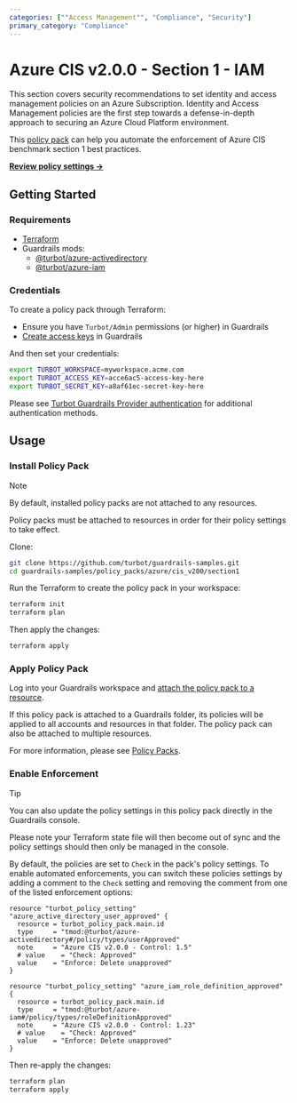 ```yaml
---
categories: [""Access Management"", "Compliance", "Security"]
primary_category: "Compliance"
---
```


# Azure CIS v2.0.0 - Section 1 - IAM

This section covers security recommendations to set identity and access management policies on an Azure Subscription. Identity and Access Management policies are the first step towards a defense-in-depth approach to securing an Azure Cloud Platform environment.

This [policy pack](https://turbot.com/guardrails/docs/concepts/resources/smart-folders) can help you automate the enforcement of Azure CIS benchmark section 1 best practices.

**[Review policy settings →](https://hub-guardrails-turbot-com-git-development-turbot.vercel.app/policy-packs/azure/cis_v200/section1/settings)**

## Getting Started

### Requirements

- [Terraform](https://developer.hashicorp.com/terraform/tutorials/aws-get-started/install-cli)
- Guardrails mods:
  - [@turbot/azure-activedirectory](https://hub-guardrails-turbot-com-git-development-turbot.vercel.app/azure/mods/azure-activedirectory)
  - [@turbot/azure-iam](https://hub-guardrails-turbot-com-git-development-turbot.vercel.app/azure/mods/azure-iam)

### Credentials

To create a policy pack through Terraform:

- Ensure you have `Turbot/Admin` permissions (or higher) in Guardrails
- [Create access keys](https://turbot.com/guardrails/docs/guides/iam/access-keys#generate-a-new-guardrails-api-access-key) in Guardrails

And then set your credentials:

```sh
export TURBOT_WORKSPACE=myworkspace.acme.com
export TURBOT_ACCESS_KEY=acce6ac5-access-key-here
export TURBOT_SECRET_KEY=a8af61ec-secret-key-here
```

Please see [Turbot Guardrails Provider authentication](https://registry.terraform.io/providers/turbot/turbot/latest/docs#authentication) for additional authentication methods.

## Usage

### Install Policy Pack

> [!NOTE]
> By default, installed policy packs are not attached to any resources.
>
> Policy packs must be attached to resources in order for their policy settings to take effect.

Clone:

```sh
git clone https://github.com/turbot/guardrails-samples.git
cd guardrails-samples/policy_packs/azure/cis_v200/section1
```

Run the Terraform to create the policy pack in your workspace:

```sh
terraform init
terraform plan
```

Then apply the changes:

```sh
terraform apply
```

### Apply Policy Pack

Log into your Guardrails workspace and [attach the policy pack to a resource](https://turbot.com/guardrails/docs/guides/working-with-folders/smart#attach-a-smart-folder-to-a-resource).

If this policy pack is attached to a Guardrails folder, its policies will be applied to all accounts and resources in that folder. The policy pack can also be attached to multiple resources.

For more information, please see [Policy Packs](https://turbot.com/guardrails/docs/concepts/resources/smart-folders).

### Enable Enforcement

> [!TIP]
> You can also update the policy settings in this policy pack directly in the Guardrails console.
>
> Please note your Terraform state file will then become out of sync and the policy settings should then only be managed in the console.

By default, the policies are set to `Check` in the pack's policy settings. To enable automated enforcements, you can switch these policies settings by adding a comment to the `Check` setting and removing the comment from one of the listed enforcement options:

```hcl
resource "turbot_policy_setting" "azure_active_directory_user_approved" {
  resource = turbot_policy_pack.main.id
  type     = "tmod:@turbot/azure-activedirectory#/policy/types/userApproved"
  note     = "Azure CIS v2.0.0 - Control: 1.5"
  # value    = "Check: Approved"
  value    = "Enforce: Delete unapproved"
}

resource "turbot_policy_setting" "azure_iam_role_definition_approved" {
  resource = turbot_policy_pack.main.id
  type     = "tmod:@turbot/azure-iam#/policy/types/roleDefinitionApproved"
  note     = "Azure CIS v2.0.0 - Control: 1.23"
  # value    = "Check: Approved"
  value    = "Enforce: Delete unapproved"
}
```

Then re-apply the changes:

```sh
terraform plan
terraform apply
```
